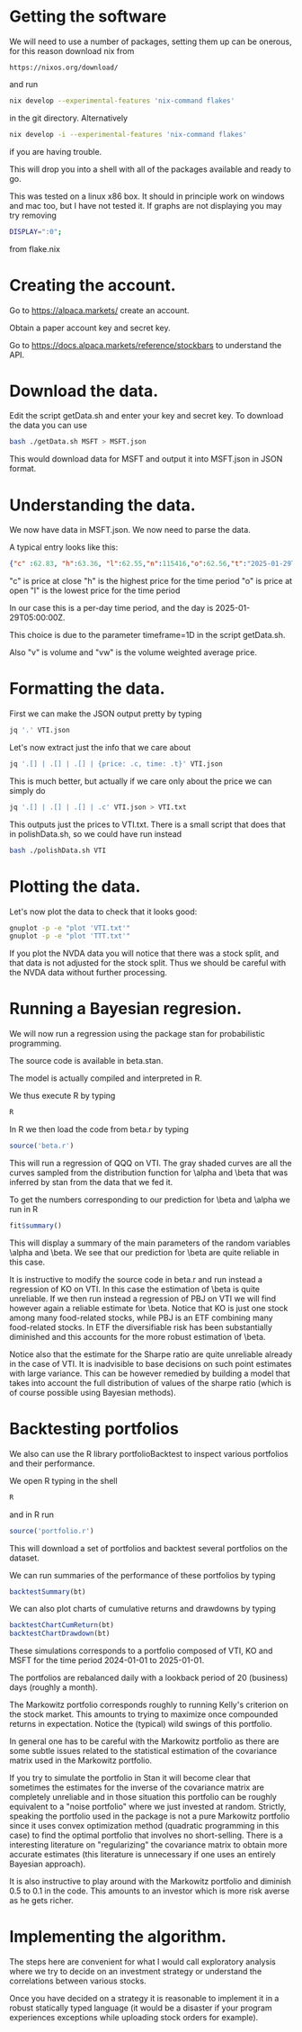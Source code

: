# Getting the software

We will need to use a number of packages, setting them
up can be onerous, for this reason download nix from

```
https://nixos.org/download/
```

and run 

``` sh
nix develop --experimental-features 'nix-command flakes'
```

in the git directory. Alternatively 

``` sh
nix develop -i --experimental-features 'nix-command flakes'
```

if you are having trouble. 

This will drop you into a shell with all of the packages 
available and ready to go.

This was tested on a linux x86 box. It should in principle
work on windows and mac too, but I have not tested it. 
If graphs are not displaying you may try removing 

``` sh
DISPLAY=":0";
```

from flake.nix 

# Creating the account. 

Go to https://alpaca.markets/ create an account. 

Obtain a paper account key and secret key. 

Go to https://docs.alpaca.markets/reference/stockbars to understand the API.

# Download the data.

Edit the script getData.sh and enter your key and secret key. 
To download the data you can use 

``` sh
bash ./getData.sh MSFT > MSFT.json
```

This would download data for MSFT and output it
into MSFT.json in JSON format. 

# Understanding the data. 

We now have data in MSFT.json.
We now need to parse the data. 

A typical entry looks like this:

``` json
{"c" :62.83, "h":63.36, "l":62.55,"n":115416,"o":62.56,"t":"2025-01-29T05:00:00Z","v":11325635,"vw":62.94999}
```

"c" is price at close 
"h" is the highest price for the time period
"o" is price at open
"l" is the lowest price for the time period 

In our case this is a per-day time period, and the 
day is 2025-01-29T05:00:00Z. 

This choice is due to the parameter timeframe=1D 
in the script getData.sh.

Also "v" is volume and "vw" is the volume weighted 
average price. 

# Formatting the data. 

First we can make the JSON output pretty by typing


``` sh
jq '.' VTI.json
```


Let's now extract just the info that we care about

``` sh
jq '.[] | .[] | .[] | {price: .c, time: .t}' VTI.json 
```

This is much better, but actually if we care only about the price
we can simply do

``` sh
jq '.[] | .[] | .[] | .c' VTI.json > VTI.txt
```

This outputs just the prices to VTI.txt. There is a small
script that does that in polishData.sh, so we could have
run instead

``` sh
bash ./polishData.sh VTI
```

# Plotting the data. 

Let's now plot the data to check that it looks good: 

``` sh
gnuplot -p -e "plot 'VTI.txt'"
gnuplot -p -e "plot 'TTT.txt'"
```

If you plot the NVDA data you will notice that there
was a stock split, and that data is not adjusted for
the stock split. Thus we should be careful with the NVDA
data without further processing. 

# Running a Bayesian regresion. 

We will now run a regression using the package stan
for probabilistic programming. 

The source code is available in beta.stan. 

The model is actually compiled and interpreted in R. 

We thus execute R by typing

``` sh
R
```

In R we then load the code from beta.r by typing

``` r
source('beta.r')
```

This will run a regression of QQQ on VTI. 
The gray shaded curves are all the curves 
sampled from the distribution function for \alpha
and \beta that was inferred by stan from the data
that we fed it. 

To get the numbers corresponding to our prediction
for \beta and \alpha we run in R

``` r
fit$summary()
```

This will display a summary of the main parameters of
the random variables \alpha and \beta. We see that 
our prediction for \beta are quite reliable in this case. 

It is instructive to modify the source code in beta.r
and run instead a regression of KO on VTI. In this case
the estimation of \beta is quite unreliable. If we then
run instead a regression of PBJ on VTI we will find however
again a reliable estimate for \beta. Notice that KO is just
one stock among many food-related stocks, while PBJ is an ETF
combining many food-related stocks. In ETF the diversifiable
risk has been substantially diminished and this accounts for the
more robust estimation of \beta. 

Notice also that the estimate for the Sharpe ratio are quite
unreliable already in the case of VTI. It is inadvisible
to base decisions on such point estimates with large variance. 
This can be however remedied by building a model that
takes into account the full distribution of values of the sharpe
ratio (which is of course possible using Bayesian methods).

# Backtesting portfolios

We also can use the R library portfolioBacktest to inspect 
various portfolios and their performance. 

We open R typing in the shell 

``` sh
R
```

and in R run

``` r
source('portfolio.r')
```

This will download a set of portfolios and backtest
several portfolios on the dataset. 

We can run summaries of the performance of these portfolios 
by typing

``` r
backtestSummary(bt)
```

We can also plot charts of cumulative returns and drawdowns
by typing

``` r
backtestChartCumReturn(bt)
backtestChartDrawdown(bt)
```

These simulations corresponds to a portfolio composed of 
VTI, KO and MSFT for the time period 2024-01-01 to 2025-01-01. 

The portfolios are rebalanced daily with a lookback period of 
20 (business) days (roughly a month). 

The Markowitz portfolio corresponds roughly to running Kelly's 
criterion on the stock market. This amounts to trying to maximize
once compounded returns in expectation. Notice the (typical) wild
swings of this portfolio. 

In general one has to be careful with the Markowitz portfolio as there
are some subtle issues related to the statistical estimation of the
covariance matrix used in the Markowitz portfolio. 

If you try to simulate the portfolio in Stan it will become clear
that sometimes the estimates for the inverse of the covariance matrix 
are completely unreliable and in those situation this portfolio can be roughly
equivalent to a "noise portfolio" where we just invested at random. Strictly,
speaking the portfolio used in the package is not a pure Markowitz portfolio
since it uses convex optimization method (quadratic programming in this case)
to find the optimal portfolio that involves no short-selling. There is a interesting
literature on "regularizing" the covariance matrix to obtain more accurate estimates
(this literature is unnecessary if one uses an entirely Bayesian approach).

It is also instructive to play around with the Markowitz portfolio and 
diminish 0.5 to 0.1 in the code. This amounts to an investor which is more
risk averse as he gets richer. 

# Implementing the algorithm. 

The steps here are convenient for what I would call exploratory analysis
where we try to decide on an investment strategy or understand the correlations
between various stocks. 

Once you have decided on a strategy it is reasonable to implement it in a robust
statically typed language (it would be a disaster if your program experiences
exceptions while uploading stock orders for example). 

